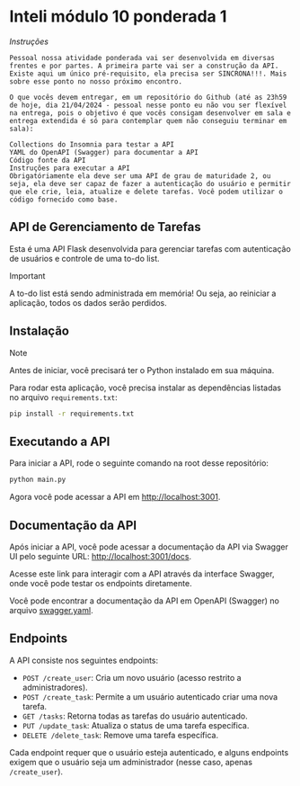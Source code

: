# Inteli módulo 10 ponderada 1

_Instruções_

```
Pessoal nossa atividade ponderada vai ser desenvolvida em diversas frentes e por partes. A primeira parte vai ser a construção da API. Existe aqui um único pré-requisito, ela precisa ser SINCRONA!!!. Mais sobre esse ponto no nosso próximo encontro.

O que vocês devem entregar, em um repositório do Github (até as 23h59 de hoje, dia 21/04/2024 - pessoal nesse ponto eu não vou ser flexível na entrega, pois o objetivo é que vocês consigam desenvolver em sala e entrega extendida é só para contemplar quem não conseguiu terminar em sala):

Collections do Insomnia para testar a API
YAML do OpenAPI (Swagger) para documentar a API
Código fonte da API
Instruções para executar a API
Obrigatóriamente ela deve ser uma API de grau de maturidade 2, ou seja, ela deve ser capaz de fazer a autenticação do usuário e permitir que ele crie, leia, atualize e delete tarefas. Você podem utilizar o código fornecido como base.

```

## API de Gerenciamento de Tarefas

Esta é uma API Flask desenvolvida para gerenciar tarefas com autenticação de usuários e controle de uma to-do list.

> [!IMPORTANT]
> A to-do list está sendo administrada em memória! Ou seja, ao reiniciar a aplicação, todos os dados serão perdidos.

## Instalação

> [!NOTE]
> Antes de iniciar, você precisará ter o Python instalado em sua máquina.

Para rodar esta aplicação, você precisa instalar as dependências listadas no arquivo `requirements.txt`:

```bash
pip install -r requirements.txt
```

## Executando a API

Para iniciar a API, rode o seguinte comando na root desse repositório:

```bash
python main.py
```

Agora você pode acessar a API em [http://localhost:3001](http://localhost:3001).

## Documentação da API

Após iniciar a API, você pode acessar a documentação da API via Swagger UI pelo seguinte URL: [http://localhost:3001/docs](http://localhost:3001/docs).

Acesse este link para interagir com a API através da interface Swagger, onde você pode testar os endpoints diretamente.

Você pode encontrar a documentação da API em OpenAPI (Swagger) no arquivo [swagger.yaml](./static/swagger.yml).

## Endpoints

A API consiste nos seguintes endpoints:

- `POST /create_user`: Cria um novo usuário (acesso restrito a administradores).
- `POST /create_task`: Permite a um usuário autenticado criar uma nova tarefa.
- `GET /tasks`: Retorna todas as tarefas do usuário autenticado.
- `PUT /update_task`: Atualiza o status de uma tarefa específica.
- `DELETE /delete_task`: Remove uma tarefa específica.

Cada endpoint requer que o usuário esteja autenticado, e alguns endpoints exigem que o usuário seja um administrador (nesse caso, apenas `/create_user`).
